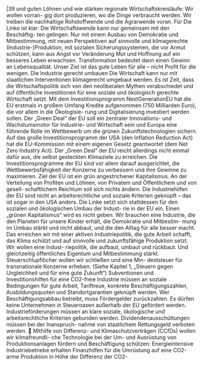 |39 
und guten Löhnen und wie stärken regionale Wirtschaftskreisläufe: Wir wollen vorran-
gig dort produzieren, wo die Dinge verbraucht werden. Wir treiben die nachhaltige 
Rohstoffwende und die Agrarwende voran. 
Für Die Linke ist klar: Die Wirtschaftswende kann nur gemeinsam mit den Beschäftig-
ten gelingen. Nur mit einem Ausbau von Demokratie und Mitbestimmung, mit neuen 
Perspektiven auf sinnvolle und klimagerechte (Industrie-)Produktion, mit sozialen 
Sicherungssystemen, die vor Armut schützen, kann aus Angst vor Veränderung Mut 
und Hoffnung auf ein besseres Leben erwachsen. Transformation bedeutet dann einen 
Gewinn an Lebensqualität. Unser Ziel ist das gute Leben für alle – nicht Profit für die 
wenigen. 
Die Industrie gerecht umbauen 
Die Wirtschaft kann nur mit staatlichen Interventionen klimagerecht umgebaut werden. 
Es ist Zeit, dass die Wirtschaftspolitik sich von den neoliberalen Mythen verabschiedet 
und auf öffentliche Investitionen für eine soziale und ökologisch gerechte Wirtschaft 
setzt. 
Mit dem Investitionsprogramm NextGenerationEU hat die EU erstmals in großem 
Umfang Kredite aufgenommen (750 Milliarden Euro), die vor allem in die Ökologisie-
rung und Digitalisierung investiert werden sollen. Der „Green Deal“ der EU soll ein 
zentraler Innovations- und Wachstumsmotor für Industrie- und Wirtschaft sein und 
Europa eine führende Rolle im Wettbewerb um die grünen Zukunftstechnologien 
sichern. Auf das große Investitionsprogramm der USA (den Inflation Reduction Act) hat 
die EU-Kommission mit einem eigenen Gesetz geantwortet (dem Net Zero Industry 
Act). Der „Green Deal“ der EU reicht allerdings nicht einmal dafür aus, die selbst 
gesteckten Klimaziele zu erreichen. Die Investitionsprogramme der EU sind vor allem 
darauf ausgerichtet, die Wettbewerbsfähigkeit der Konzerne zu verbessern und ihre 
Gewinne zu maximieren. Ziel der EU ist ein grün angestrichener Kapitalismus. An der 
Verteilung von Profiten und Löhnen, von Privatem und Öffentlichem und von gesell-
schaftlichem Reichtum soll sich nichts ändern. Die Industriehilfen der EU sind nicht an 
arbeitsrechtliche und soziale Kriterien geknüpft – das ist sogar in den USA anders. 
Die Linke setzt sich stattdessen für den sozialen und ökologischen Umbau der Indust-
rie in der EU ein. Einen „grünen Kapitalismus“ wird es nicht geben. Wir brauchen eine 
Industrie, die den Planeten für unsere Kinder erhält, die Demokratie und Mitbestim-
mung im Umbau stärkt und nicht abbaut, und die den Alltag für alle besser macht. Das 
erreichen wir mit einer aktiven Industriepolitik, die gute Arbeit schafft, das Klima 
schützt und auf sinnvolle und zukunftsfähige Produktion setzt. Wir wollen eine Indust-
riepolitik, die aufbaut, umbaut und rückbaut. Und gleichzeitig öffentliches Eigentum 
und Mitbestimmung stärkt. Steuerschlupflöcher wollen wir schließen und eine Min-
deststeuer für transnationale Konzerne erheben. (Siehe Kapitel 1, „Steuern gegen 
Ungleichheit und für eine gute Zukunft“) Subventionen und Investitionshilfen für eine 
CO2-freie Industrie müssen an soziale Bedingungen für gute Arbeit, Tariftreue, 
konkrete Beschäftigungszahlen, Ausbildungsquoten und Standortgarantien geknüpft 
werden. Wer Beschäftigungsabbau betreibt, muss Fördergelder zurückzahlen. Es 
dürfen keine Unternehmen in Steueroasen außerhalb der EU gefördert werden. 
Industrieförderungen müssen an klare soziale, ökologische und arbeitsrechtliche 
Kriterien gebunden werden. Dividendenausschüttungen müssen bei der Inanspruch-
nahme von staatlichem Rettungsgeld verboten werden. 
 Mithilfe von Differenz- und Klimaschutzverträgen (CCfDs) wollen wir klimafreundli-
che Technologie bei der Um- und Ausrüstung von Produktionsanlagen fördern und 
Beschäftigung schützen: Energieintensive Industriebetriebe erhalten Finanzhilfen für 
die Umrüstung auf eine CO2-arme Produktion in Höhe der Differenz der CO2-
